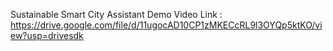 Sustainable Smart City Assistant Demo Video Link :
https://drive.google.com/file/d/11ugocAD10CP1zMKECcRL9l3OYQp5ktKO/view?usp=drivesdk
